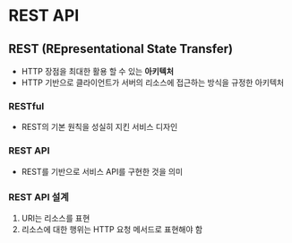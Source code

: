 # REST API

## REST (REpresentational State Transfer)
- HTTP 장점을 최대한 활용 할 수 있는 **아키텍처**
- HTTP 기반으로 클라이언트가 서버의 리소스에 접근하는 방식을 규정한 아키텍처

### RESTful
- REST의 기본 원칙을 성실히 지킨 서비스 디자인

### REST API
- REST를 기반으로 서비스 API를 구현한 것을 의미

### REST API 설계
1. URI는 리소스를 표현
2. 리소스에 대한 행위는 HTTP 요청 메서드로 표현해야 함 
